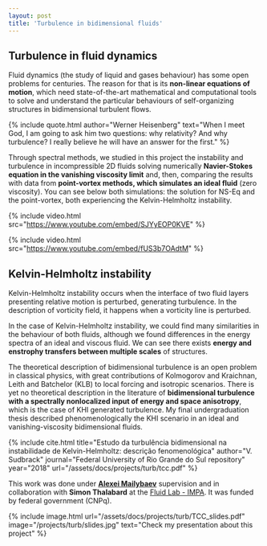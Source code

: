 ```yaml
---
layout: post
title: 'Turbulence in bidimensional fluids'
---
```


## Turbulence in fluid dynamics

Fluid dynamics (the study of liquid and gases behaviour) has some open problems for centuries. The reason for that is its **non-linear equations of motion**, which need state-of-the-art mathematical and computational tools to solve and understand the particular behaviours of self-organizing structures in bidimensional turbulent flows.


{% include quote.html author="Werner Heisenberg" text="When I meet God, I am going to ask him two questions: why relativity? And why turbulence? I really believe he will have an answer for the first." %}


Through spectral methods, we studied in this project the instability and turbulence in incompressible 2D fluids solving numerically **Navier-Stokes equation in the vanishing viscosity limit** and, then, comparing the results with data from **point-vortex methods, which simulates an ideal fluid** (zero viscosity). You can see below both simulations: the solution for NS-Eq and the point-vortex, both experiencing the Kelvin-Helmholtz instability.

{% include video.html src="https://www.youtube.com/embed/SJYyEOP0KVE" %}

{% include video.html src="https://www.youtube.com/embed/fUS3b7OAdtM" %}

## Kelvin-Helmholtz instability

Kelvin-Helmholtz instability occurs when the interface of two
fluid layers presenting relative motion is perturbed, generating turbulence. In the description of vorticity field, it happens when a vorticity line is perturbed. 

In the case of Kelvin-Helmholtz instability, we could find many similarities in the behaviour of both fluids, although we found differences in the energy spectra of an ideal and viscous fluid. We can see there exists **energy and enstrophy transfers between multiple scales** of structures.

The theoretical description of bidimensional turbulence is an open problem in classical physics, with great contributions of Kolmogorov and Kraichnan, Leith and Batchelor (KLB) to local forcing and isotropic scenarios. There
is yet no theoretical description in the literature of **bidimensional turbulence with a spectrally nonlocalized input of energy and space anisotropy**, which is the case of KHI generated turbulence. My final undergraduation thesis described phenomenologically the KHI scenario in an ideal and vanishing-viscosity bidimensional fluids. 

{% include cite.html title="Estudo da turbulência bidimensional na instabilidade de Kelvin-Helmholtz: descrição fenomenológica" author="V. Sudbrack" journal="Federal University of Rio Grande do Sul repository" year="2018" url="/assets/docs/projects/turb/tcc.pdf" %}

This work was done under **[Alexei Mailybaev](http://alexei.impa.br/)** supervision and in collaboration with **Simon Thalabard** at the [Fluid Lab - IMPA](http://fluid.impa.br/Home). It was funded by federal government (CNPq).

{% include image.html url="/assets/docs/projects/turb/TCC_slides.pdf" image="/projects/turb/slides.jpg" text="Check my presentation about this project" %}
